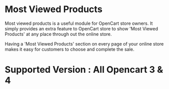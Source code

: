 # Most Viewed Products

Most viewed products is a useful module for OpenCart store owners. It simply provides an extra feature to OpenCart store to show 'Most Viewed Products' at any place through out the online store.

Having a 'Most Viewed Products' section on every page of your online store makes it easy for customers to choose and complete the sale.

# Supported Version : All Opencart 3 & 4
